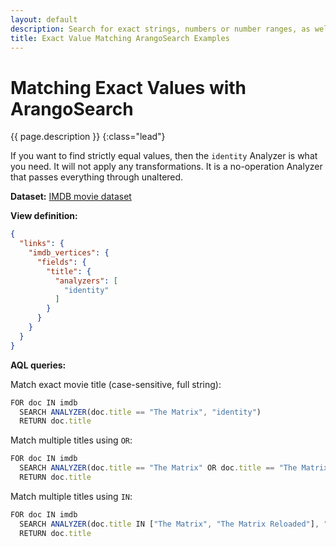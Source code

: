 ```yaml
---
layout: default
description: Search for exact strings, numbers or number ranges, as well as booleans without Analyzer transformations applied
title: Exact Value Matching ArangoSearch Examples
---
```

# Matching Exact Values with ArangoSearch

{{ page.description }}
{:class="lead"}

If you want to find strictly equal values, then the `identity` Analyzer is what
you need. It will not apply any transformations. It is a no-operation Analyzer
that passes everything through unaltered.

**Dataset:** [IMDB movie dataset](arangosearch-example-datasets.html#imdb-movie-dateset)

**View definition:**

```json
{
  "links": {
    "imdb_vertices": {
      "fields": {
        "title": {
          "analyzers": [
            "identity"
          ]
        }
      }
    }
  }
}
```

**AQL queries:**

Match exact movie title (case-sensitive, full string):

```js
FOR doc IN imdb
  SEARCH ANALYZER(doc.title == "The Matrix", "identity")
  RETURN doc.title
```

Match multiple titles using `OR`:

```js
FOR doc IN imdb
  SEARCH ANALYZER(doc.title == "The Matrix" OR doc.title == "The Matrix Reloaded", "identity")
  RETURN doc.title
```

Match multiple titles using `IN`:

```js
FOR doc IN imdb
  SEARCH ANALYZER(doc.title IN ["The Matrix", "The Matrix Reloaded"], "identity")
  RETURN doc.title
```

